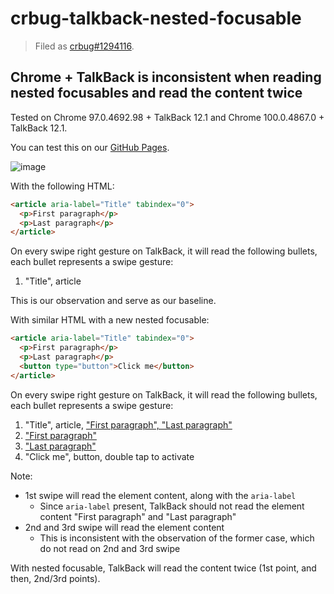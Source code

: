 # crbug-talkback-nested-focusable

> Filed as [crbug#1294116](https://bugs.chromium.org/p/chromium/issues/detail?id=1294116).

## Chrome + TalkBack is inconsistent when reading nested focusables and read the content twice

Tested on Chrome 97.0.4692.98 + TalkBack 12.1 and Chrome 100.0.4867.0 + TalkBack 12.1.

You can test this on our [GitHub Pages](https://compulim.github.io/crbug-talkback-nested-focusable/).

![image](https://user-images.githubusercontent.com/1622400/152473247-b7b7b3b1-c928-4957-b18c-ca40124dcfcf.png)

With the following HTML:

```html
<article aria-label="Title" tabindex="0">
  <p>First paragraph</p>
  <p>Last paragraph</p>
</article>
```

On every swipe right gesture on TalkBack, it will read the following bullets, each bullet represents a swipe gesture:

1. "Title", article

This is our observation and serve as our baseline.

With similar HTML with a new nested focusable:

```html
<article aria-label="Title" tabindex="0">
  <p>First paragraph</p>
  <p>Last paragraph</p>
  <button type="button">Click me</button>
</article>
```

On every swipe right gesture on TalkBack, it will read the following bullets, each bullet represents a swipe gesture:

1. "Title", article, <ins>"First paragraph", "Last paragraph"</ins></li>
1. <ins>"First paragraph"</ins></li>
1. <ins>"Last paragraph"</ins></li>
1. "Click me", button, double tap to activate</li>

Note:

- 1st swipe will read the element content, along with the `aria-label`
   - Since `aria-label` present, TalkBack should not read the element content "First paragraph" and "Last paragraph"
- 2nd and 3rd swipe will read the element content
   - This is inconsistent with the observation of the former case, which do not read on 2nd and 3rd swipe

With nested focusable, TalkBack will read the content twice (1st point, and then, 2nd/3rd points).
